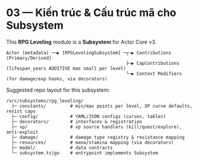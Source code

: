 # 03 — Kiến trúc & Cấu trúc mã cho Subsystem

This **RPG Leveling** module is a **Subsystem** for Actor Core v3.

```
Actor (metadata) ──▶ [RPGLevelingSubsystem] ─┬─▶ Contributions (Primary/Derived)
                                             ├─▶ CapContributions (lifespan_years ADDITIVE max small per level)
                                             └─▶ Context Modifiers (for damage/exp hooks, via decorators)
```

Suggested repo layout for this subsystem:
```
/src/subsystems/rpg_leveling/
  ├─ constants/         # min/max points per level, XP curve defaults, resist caps
  ├─ config/            # YAML/JSON configs (curves, tables)
  ├─ decorators/        # interfaces & registration
  ├─ xp/                # xp source handlers (kill/quest/explore), anti-exploit
  ├─ damage/            # damage type registry & resistance mapping
  ├─ resources/         # mana/stamina mapping (via decorators)
  ├─ model/             # data contracts
  └─ subsystem.ts|go    # entrypoint implements Subsystem
```
